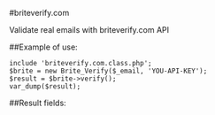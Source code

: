 #briteverify.com 

Validate real emails with briteverify.com API

##Example of use:

	include 'briteverify.com.class.php';
	$brite = new Brite_Verify($_email, 'YOU-API-KEY');
	$result = $brite->verify();
	var_dump($result);
	

##Result fields:
	
	
